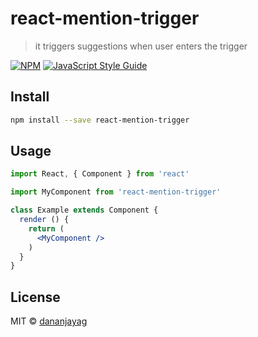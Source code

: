 # react-mention-trigger

> it triggers suggestions when user enters the trigger

[![NPM](https://img.shields.io/npm/v/react-mention-trigger.svg)](https://www.npmjs.com/package/react-mention-trigger) [![JavaScript Style Guide](https://img.shields.io/badge/code_style-standard-brightgreen.svg)](https://standardjs.com)

## Install

```bash
npm install --save react-mention-trigger
```

## Usage

```jsx
import React, { Component } from 'react'

import MyComponent from 'react-mention-trigger'

class Example extends Component {
  render () {
    return (
      <MyComponent />
    )
  }
}
```

## License

MIT © [dananjayag](https://github.com/dananjayag)
